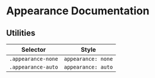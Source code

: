 # Appearance Documentation

## Utilities

| Selector           | Style              |
| ------------------ | ------------------ |
| `.appearance-none` | `appearance: none` |
| `.appearance-auto` | `appearance: auto` |
